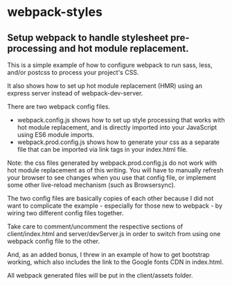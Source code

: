 # webpack-styles
Setup webpack to handle stylesheet pre-processing and hot module replacement.
---

This is a simple example of how to configure webpack to run sass, less, and/or postcss to process your project's CSS.

It also shows how to set up hot module replacement (HMR) using an express server instead of webpack-dev-server.

There are two webpack config files.

* webpack.config.js shows how to set up style processing that works with hot module replacement, and is directly imported into your JavaScript using ES6 module imports.
* webpack.prod.config.js shows how to generate your css as a separate file that can be imported via link tags in your index.html file.

Note: the css files generated by webpack.prod.config.js do not work with hot module replacement as of this writing.
You will have to manually refresh your browser to see changes when you use that config file, or implement some other live-reload mechanism (such as Browsersync).

The two config files are basically copies of each other because I did not want to complicate the example - especially for those new to webpack - by wiring two different config files together.

Take care to comment/uncomment the respective sections of client/index.html and server/devServer.js in order to switch from using one webpack config file to the other.

And, as an added bonus, I threw in an example of how to get bootstrap working, which also includes the link to the Google fonts CDN in index.html.

All webpack generated files will be put in the client/assets folder.
